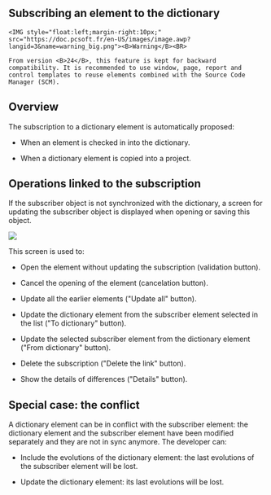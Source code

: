
## Subscribing an element to the dictionary 
			

<DIV class="specObsolete">
	<IMG style="float:left;margin-right:10px;" src="https://doc.pcsoft.fr/en-US/images/image.awp?langid=3&name=warning_big.png"><B>Warning</B><BR>
	From version <B>24</B>, this feature is kept for backward compatibility. It is recommended to use window, page, report and control templates to reuse elements combined with the Source Code Manager (SCM).  
</DIV><a name="NOTE1"></a>
<a name="NOTE1_1"></a>


## Overview
<a name="overview_ELTTEXTE000096"></a>
The subscription to a dictionary element is automatically proposed:

- When an element is checked in into the dictionary.

- When a dictionary element is copied into a project.




<a name="NOTE2"></a>
<a name="NOTE2_1"></a>


## Operations linked to the subscription
<a name="operations_linked_the_subscription_ELTTEXTE000120"></a>
If the subscriber object is not synchronized with the dictionary, a screen for updating the subscriber object is displayed when opening or saving this object.

![](https://doc.pcsoft.fr/en-US/images/image.awp?langid=3&name=Abonnement.gif)


This screen is used to:

- Open the element without updating the subscription (validation button).

- Cancel the opening of the element (cancelation button).

- Update all the earlier elements ("Update all" button).

- Update the dictionary element from the subscriber element selected in the list ("To dictionary" button).

- Update the selected subscriber element from the dictionary element ("From dictionary" button).

- Delete the subscription ("Delete the link" button).

- Show the details of differences ("Details" button).




<a name="NOTE3"></a>
<a name="NOTE3_1"></a>


## Special case: the conflict
<a name="special_case_the_conflict_ELTTEXTE000144"></a>
A dictionary element can be in conflict with the subscriber element: the dictionary element and the subscriber element have been modified separately and they are not in sync anymore. The developer can:

- Include the evolutions of the dictionary element: the last evolutions of the subscriber element will be lost.

- Update the dictionary element: its last evolutions will be lost.





